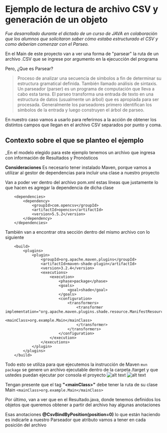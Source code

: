 # Ejemplo de lectura de archivo CSV y generación de un objeto

*Fue desarrollado durante el dictado de un curso de JAVA en colaboración que los alumnos que solicitaron saber cómo estaba estructurado el CSV y como deberían comenzar con el Parseo.*

En el Main de este proyecto van a ver una forma de "parsear" la ruta de un archivo .CSV que se ingrese por argumento en la ejecucción del programa

Pero, ¿Que es Parsear?
> Proceso de analizar una secuencia de símbolos a fin de determinar su estructura gramatical definida. También llamado análisis de sintaxis.
Un parseador (parser) es un programa de computación que lleva a cabo esta tarea. El parseo transforma una entrada de texto en una estructura de datos (usualmente un árbol) que es apropiada para ser procesada.
Generalmente los parseadores primero identifican los símbolos de la entrada y luego construyen el árbol de parseo.

En nuestro caso vamos a usarlo para referirnos a la acción de obtener los distintos campos que llegan en el archivo CSV separados por punto y coma. 

## Contexto sobre el que se planteo el ejemplo
_En el modelo elegido para este ejemplo tenemos un archivo que ingresa con información de Resultados y Pronósticos

**Consideraciones**
Es necesario tener instalado Maven, porque vamos a utilizar al gestor de dependencias para incluir una clase a nuestro proyecto

Van a poder ver dentro del archivo pom.xml estas líneas que justamente lo que hacen es agregar la dependencia de dicha clase
```
    <dependencies>
        <dependency>
            <groupId>com.opencsv</groupId>
            <artifactId>opencsv</artifactId>
            <version>5.5.2</version>
        </dependency>
    </dependencies>
```

También van a encontrar otra sección dentro del mismo archivo con lo siguiente

```
    <build>
        <plugins>
            <plugin>
                <groupId>org.apache.maven.plugins</groupId>
                <artifactId>maven-shade-plugin</artifactId>
                <version>3.2.4</version>
                <executions>
                    <execution>
                        <phase>package</phase>
                        <goals>
                            <goal>shade</goal>
                        </goals>
                        <configuration>
                            <transformers>
                                <transformer implementation="org.apache.maven.plugins.shade.resource.ManifestResourceTransformer">
                                    <mainClass>org.example.Main</mainClass>
                                </transformer>
                            </transformers>
                        </configuration>
                    </execution>
                </executions>
            </plugin>
        </plugins>
    </build>
```

Todo esto se utiliza para que ejecutemos la instrucción de Maven 
```mvn package```
se genere un archivo ejecutable dentro de la carpeta /target y que ustedes puedan ejecutar por consola el proyecto
![alt text](src/main/resources/ejecutar-mvn-package.png)
![alt text](src/main/resources/ejecución-por-consola.png)


Tengan presente que el tag **"\<mainClass\>"** debe tener la ruta de su clase Main
```<mainClass>org.example.Main</mainClass>```


Por último, van a ver que en el Resultado.java, donde tenemos definidos los objetos que queremos obtener a partir del archivo hay algunas anotaciones

Esas anotaciones **@CsvBindByPosition(position=0)** lo que están haciendo es indicarle a nuestro Parseador que atributo vamos a tener en cada posición del archivo
